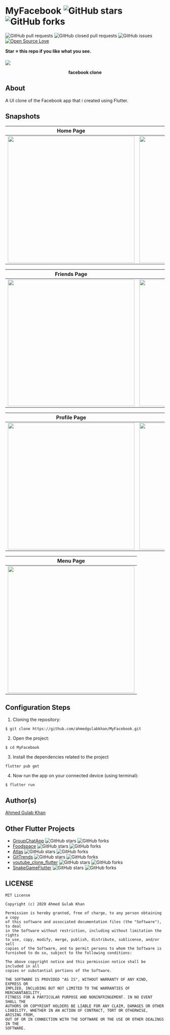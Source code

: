 # MyFacebook ![GitHub stars](https://img.shields.io/github/stars/ahmedgulabkhan/MyFacebook?style=social) ![GitHub forks](https://img.shields.io/github/forks/ahmedgulabkhan/MyFacebook?style=social) 
![GitHub pull requests](https://img.shields.io/github/issues-pr/ahmedgulabkhan/MyFacebook) ![GitHub closed pull requests](https://img.shields.io/github/issues-pr-closed/ahmedgulabkhan/MyFacebook) ![GitHub issues](https://img.shields.io/github/issues-raw/ahmedgulabkhan/MyFacebook) [![Open Source Love](https://badges.frapsoft.com/os/v2/open-source.svg?v=103)](https://github.com/ahmedgulabkhan/MyFacebook)

**Star ⭐ this repo if you like what you see.**

<p><img src="snapshots/social-preview.png" /></p>
<p align="center"><b>facebook clone</b></p>

## About
A UI clone of the Facebook app that i created using Flutter.

## Snapshots

| Home Page | Home Page |
|------|-------|
|<img src="snapshots/snapshot1.jpeg" width="400">|<img src="snapshots/snapshot2.jpeg" width="400">|

| Friends Page | Watch Page |
|------|-------|
|<img src="snapshots/snapshot3.jpeg" width="400">|<img src="snapshots/snapshot4.jpeg" width="400">|

| Profile Page | Notifications Page |
|------|-------|
|<img src="snapshots/snapshot5.jpeg" width="400">|<img src="snapshots/snapshot6.jpeg" width="400">|

| Menu Page |
|------|
|<img src="snapshots/snapshot7.jpeg" width="400">

## Configuration Steps
1. Cloning the repository:

```
$ git clone https://github.com/ahmedgulabkhan/MyFacebook.git
```

2. Open the project:

`$ cd MyFacebook`

3. Install the dependencies related to the project

`flutter pub get`

4. Now run the app on your connected device (using terminal):

`$ flutter run`

## Author(s)

[Ahmed Gulab Khan](https://www.github.com/ahmedgulabkhan)

## Other Flutter Projects

- [GroupChatApp](https://www.github.com/ahmedgulabkhan/GroupChatApp) ![GitHub stars](https://img.shields.io/github/stars/ahmedgulabkhan/GroupChatApp?style=social) ![GitHub forks](https://img.shields.io/github/forks/ahmedgulabkhan/GroupChatApp?style=social)
- [Foodspace](https://www.github.com/ahmedgulabkhan/Foodspace) ![GitHub stars](https://img.shields.io/github/stars/ahmedgulabkhan/Foodspace?style=social) ![GitHub forks](https://img.shields.io/github/forks/ahmedgulabkhan/Foodspace?style=social)
- [Atlas](https://www.github.com/ahmedgulabkhan/Atlas) ![GitHub stars](https://img.shields.io/github/stars/ahmedgulabkhan/Atlas?style=social) ![GitHub forks](https://img.shields.io/github/forks/ahmedgulabkhan/Atlas?style=social)
- [GitTrends](https://www.github.com/ahmedgulabkhan/GitTrends) ![GitHub stars](https://img.shields.io/github/stars/ahmedgulabkhan/GitTrends?style=social) ![GitHub forks](https://img.shields.io/github/forks/ahmedgulabkhan/GitTrends?style=social)
- [youtube_clone_flutter](https://www.github.com/ahmedgulabkhan/youtube_clone_flutter) ![GitHub stars](https://img.shields.io/github/stars/ahmedgulabkhan/youtube_clone_flutter?style=social) ![GitHub forks](https://img.shields.io/github/forks/ahmedgulabkhan/youtube_clone_flutter?style=social)
- [SnakeGameFlutter](https://www.github.com/ahmedgulabkhan/SnakeGameFlutter) ![GitHub stars](https://img.shields.io/github/stars/ahmedgulabkhan/SnakeGameFlutter?style=social) ![GitHub forks](https://img.shields.io/github/forks/ahmedgulabkhan/SnakeGameFlutter?style=social)

## LICENSE
```
MIT License

Copyright (c) 2020 Ahmed Gulab Khan

Permission is hereby granted, free of charge, to any person obtaining a copy
of this software and associated documentation files (the "Software"), to deal
in the Software without restriction, including without limitation the rights
to use, copy, modify, merge, publish, distribute, sublicense, and/or sell
copies of the Software, and to permit persons to whom the Software is
furnished to do so, subject to the following conditions:

The above copyright notice and this permission notice shall be included in all
copies or substantial portions of the Software.

THE SOFTWARE IS PROVIDED "AS IS", WITHOUT WARRANTY OF ANY KIND, EXPRESS OR
IMPLIED, INCLUDING BUT NOT LIMITED TO THE WARRANTIES OF MERCHANTABILITY,
FITNESS FOR A PARTICULAR PURPOSE AND NONINFRINGEMENT. IN NO EVENT SHALL THE
AUTHORS OR COPYRIGHT HOLDERS BE LIABLE FOR ANY CLAIM, DAMAGES OR OTHER
LIABILITY, WHETHER IN AN ACTION OF CONTRACT, TORT OR OTHERWISE, ARISING FROM,
OUT OF OR IN CONNECTION WITH THE SOFTWARE OR THE USE OR OTHER DEALINGS IN THE
SOFTWARE.
```
